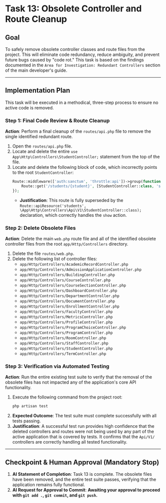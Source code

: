 # Task 13: Obsolete Controller and Route Cleanup

## Goal
To safely remove obsolete controller classes and route files from the project. This will eliminate code redundancy, reduce ambiguity, and prevent future bugs caused by "code rot." This task is based on the findings documented in the `Area for Investigation: Redundant Controllers` section of the main developer's guide.

---

## Implementation Plan

This task will be executed in a methodical, three-step process to ensure no active code is removed.

### Step 1: Final Code Review & Route Cleanup

**Action**: Perform a final cleanup of the `routes/api.php` file to remove the single identified redundant route.

1.  Open the `routes/api.php` file.
2.  Locate and delete the entire `use App\Http\Controllers\StudentController;` statement from the top of the file.
3.  Locate and delete the following block of code, which incorrectly points to the root `StudentController`:
    ```php
    Route::middleware(['auth:sanctum', 'throttle:api'])->group(function () {
        Route::get('/students/{student}', [StudentController::class, 'showApi'])->name('api.students.show');
    });
    ```
    *   **Justification**: This route is fully superseded by the `Route::apiResource('students', \App\Http\Controllers\Api\V1\StudentController::class);` declaration, which correctly handles the `show` action.

### Step 2: Delete Obsolete Files

**Action**: Delete the main `web.php` route file and all of the identified obsolete controller files from the root `app/Http/Controllers` directory.

1.  Delete the file `routes/web.php`.
2.  Delete the following list of controller files:
    *   `app/Http/Controllers/AcademicRecordController.php`
    *   `app/Http/Controllers/AdmissionApplicationController.php`
    *   `app/Http/Controllers/BuildingController.php`
    *   `app/Http/Controllers/CourseController.php`
    *   `app/Http/Controllers/CourseSectionController.php`
    *   `app/Http/Controllers/DashboardController.php`
    *   `app/Http/Controllers/DepartmentController.php`
    *   `app/Http/Controllers/DocumentController.php`
    *   `app/Http/Controllers/EnrollmentController.php`
    *   `app/Http/Controllers/FacultyController.php`
    *   `app/Http/Controllers/MetricsController.php`
    *   `app/Http/Controllers/ProfileController.php`
    *   `app/Http/Controllers/ProgramChoiceController.php`
    *   `app/Http/Controllers/ProgramController.php`
    *   `app/Http/Controllers/RoomController.php`
    *   `app/Http/Controllers/StaffController.php`
    *   `app/Http/Controllers/StudentController.php`
    *   `app/Http/Controllers/TermController.php`

### Step 3: Verification via Automated Testing

**Action**: Run the entire existing test suite to verify that the removal of the obsolete files has not impacted any of the application's core API functionality.

1.  Execute the following command from the project root:
    ```bash
    php artisan test
    ```
2.  **Expected Outcome**: The test suite must complete successfully with all tests passing.
3.  **Justification**: A successful test run provides high confidence that the deleted controllers and routes were not being used by any part of the active application that is covered by tests. It confirms that the `Api/V1/` controllers are correctly handling all tested functionality.

---

## Checkpoint & Human Approval (Mandatory Stop)

1.  **AI Statement of Completion**: Task 13 is complete. The obsolete files have been removed, and the entire test suite passes, verifying that the application remains fully functional.
2.  **AI Request for Approval to Commit**: **Awaiting your approval to proceed with `git add .`, `git commit`, and `git push`.** 